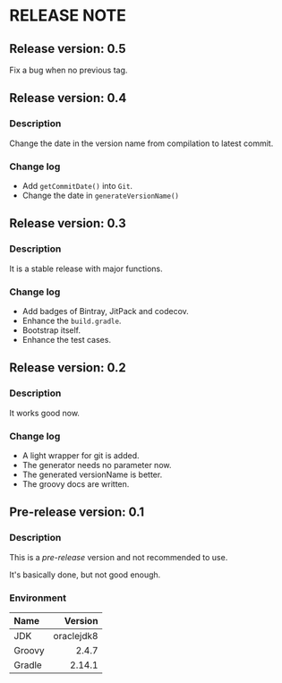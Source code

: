 RELEASE NOTE
============

Release version: 0.5
------------------------

Fix a bug when no previous tag.

Release version: 0.4
------------------------

### Description

Change the date in the version name from compilation to latest commit.

### Change log

- Add `getCommitDate()` into `Git`.
- Change the date in `generateVersionName()`

Release version: 0.3
------------------------

### Description

It is a stable release with major functions.

### Change log

- Add badges of Bintray, JitPack and codecov.
- Enhance the `build.gradle`.
- Bootstrap itself.
- Enhance the test cases.

Release version: 0.2
------------------------

### Description

It works good now.

### Change log

- A light wrapper for git is added.
- The generator needs no parameter now.
- The generated versionName is better.
- The groovy docs are written.

Pre-release version: 0.1
------------------------

### Description

This is a *pre-release* version and not recommended to use.

It's basically done, but not good enough.

### Environment

| Name   | Version    |
| :---   | ------:    |
| JDK    | oraclejdk8 |
| Groovy | 2.4.7      |
| Gradle | 2.14.1     |
